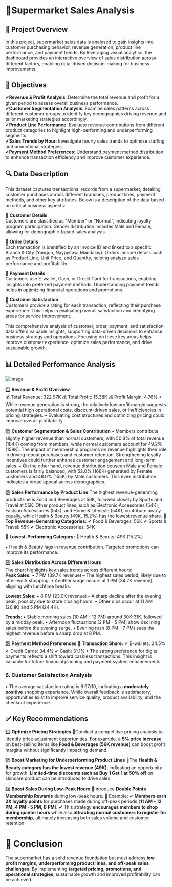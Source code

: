 # 🏪Supermarket Sales Analysis

## 📌 Project Overview
In this project, supermarket sales data is analysed to gain insights into customer purchasing behavior, revenue generation, product line performance, and payment trends. By leveraging visual analytics, the dashboard provides an interactive overview of sales distribution across different factors, enabling data-driven decision-making for business improvements.

## 🎯 Objectives
✔**Revenue & Profit Analysis**: Determine the total revenue and profit for a given period to assess overall business performance.     
✔**Customer Segmentation Analysis**: Examine sales patterns across different customer groups to identify key demographics driving revenue and tailor marketing strategies accordingly.     
✔**Product Line Performance**: Evaluate revenue contributions from different product categories to highlight high-performing and underperforming segments.    
✔**Sales Trends by Hour**: Investigate hourly sales trends to optimize staffing and promotional strategies.    
✔**Payment Method Preferences**: Understand payment method distribution to enhance transaction efficiency and improve customer experience.    


## 🔍 Data Description
This dataset captures transactional records from a supermarket, detailing customer purchases across different branches, product lines, payment methods, and other key attributes. Below is a description of the data based on critical business aspects:       

📌 **Customer Details**      
Customers are classified as "Member" or "Normal", indicating loyalty program participation. Gender distribution includes Male and Female, allowing for demographic-based sales analysis.

📌 **Order Details**         
Each transaction is identified by an Invoice ID and linked to a specific Branch & City (Yangon, Naypyitaw, Mandalay). Orders include details such as Product Line, Unit Price, and Quantity, helping analyze sales performance and profitability.

📌 **Payment Details**       
Customers use E-wallet, Cash, or Credit Card for transactions, enabling insights into preferred payment methods. Understanding payment trends helps in optimizing financial operations and promotions.

📌 **Customer Satisfaction**      
Customers provide a rating for each transaction, reflecting their purchase experience. This helps in evaluating overall satisfaction and identifying areas for service improvement.     

                                                                                                                                                                          
This comprehensive analysis of customer, order, payment, and satisfaction data offers valuable insights, supporting data-driven decisions to enhance business strategy and operations. Focusing on these key areas helps improve customer experience, optimize sales performance, and drive sustainable growth.


## 📊 Detailed Performance Analysis
![image](https://github.com/user-attachments/assets/508d50f8-8adb-4ffc-b4a5-37efc59c2b69)

1️⃣ **Revenue & Profit Overview**    
💰 Total Revenue: 322.97K
💰 Total Profit: 15.38K
💰 Profit Margin: 4.76%
   • While revenue generation is strong, the relatively low profit margin suggests potential high operational costs, discount-driven sales, or inefficiencies in pricing strategies. 
   • Evaluating cost structures and optimizing pricing could improve overall profitability.       

2️⃣ **Customer Segmentation & Sales Contribution**
   • Members contribute slightly higher revenue than normal customers, with 50.8% of total revenue (164K) coming from members, while normal customers account for 49.2% (159K). The impact of membership programs on revenue highlights their role in driving repeat purchases and customer retention. Strengthening loyalty incentives could further enhance customer engagement and long-term sales. 
   • On the other hand, revenue distribution between Male and Female customers is fairly balanced, with 52.0% (168K) generated by Female customers and 48.0% (155K) by Male customers. This even distribution indicates a broad appeal across demographics.      

3️⃣ **Sales Performance by Product Line**
The highest revenue-generating product line is Food and Beverages at 56K, followed closely by Sports and Travel at 55K. Other product lines, such as Electronic Accessories (54K), Fashion Accessories (54k), and Home & Lifestyle (54K), contribute nearly equally, while Health & Beauty (49K, 15.2%) has the lowest revenue share.
📌 **Top Revenue-Generating Categories:**
✔ Food & Beverages: 56K
✔ Sports & Travel: 55K
✔ Electronic Accessories: 54K      

📌 **Lowest-Performing Category:**
🚨 Health & Beauty: 49K (15.2%)

   • Health & Beauty lags in revenue contribution. Targeted promotions can improve its performance.
  
4️⃣ **Sales Distribution Across Different Hours**  
The chart highlights key sales trends across different hours:        
**Peak Sales:** 
   • 7 PM (39.7K revenue) – The highest sales period, likely due to after-work shopping.
   • Another surge occurs at 1 PM (34.7K revenue), aligning with lunchtime breaks.        

**Lowest Sales**: 
   • 8 PM (23.0K revenue) – A sharp decline after the evening peak, possibly due to store closing hours. 
   • Other dips occur at 11 AM (26.1K) and 5 PM (24.4K).     

**Trends**:
   • Stable morning sales (10 AM - 12 PM) around 30K-31K, followed by a midday peak.
   • Afternoon fluctuations (2 PM - 5 PM) show declining sales before the evening surge.
   • Evening rush (6 PM - 7 PM) sees the highest revenue before a sharp drop at 8 PM.

5️⃣ **Payment Method Preferences**
📌 **Transaction Share:**
✔ E-wallets: 34.5%
✔ Credit Cards: 34.4%
✔ Cash: 31.1%
   • The strong preference for digital payments reflects a shift toward cashless transactions. This insight is valuable for future financial planning and payment system enhancements.

### 6. Customer Satisfaction Analysis
   • The average satisfaction rating is 6.97/10, indicating a **moderately positive** shopping experience. While overall feedback is satisfactory, opportunities exist to improve service quality, product availability, and the checkout experience.

## ✅ Key Recommendations
1️⃣ **Optimize Pricing Strategies**
🔹Conduct a competitive pricing analysis to identify price adjustment opportunities. For example, a **5% price increase** on best-selling items like **Food & Beverages (56K revenue)** can boost profit margins without significantly impacting demand.

2️⃣ **Boost Marketing for Underperforming Product Lines**
🔹The **Health & Beauty category has the lowest revenue (49K)**, indicating an opportunity for growth. **Limited-time discounts such as Buy 1 Get 1 at 50% off** on skincare product can be introduced to drive sales.

3️⃣ **Boost Sales During Low-Peak Hours**
🔹Introduce **Double Points Membership Rewards** during low-peak hours.
📌 Example:
✔ **Members earn 2X loyalty points** for purchases made during off-peak periods (**11 AM - 12 PM, 4 PM - 5 PM, 8 PM**). 
✔ This strategy **encourages members to shop during quieter hours** while also **attracting normal customers to register for membership**, ultimately increasing both sales volume and customer retention.               
          
             
# 📌 Conclusion           
The supermarket has a solid revenue foundation but must address **low profit margins, underperforming product lines, and off-peak sales challenges**. By implementing **targeted pricing, promotions, and operational strategies**, sustainable growth and improved profitability can be achieved.
